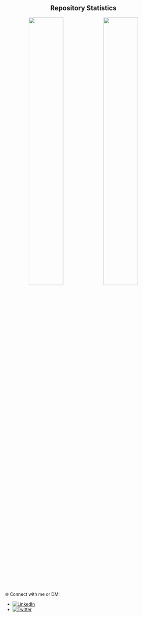 
  <h2 align="center">Repository  Statistics</h2>
<p align="center">
  <img width="47%" src="[https://github-readme-stats.vercel.app/api?username=daniyyell-dev&show_icons=true&theme=tokyonight](https://awesome-github-stats.azurewebsites.net/user-stats/daniyyell-dev?cardType=github&theme=radical&preferLogin=false)" />
  <img width="47%" src="https://github-readme-streak-stats.herokuapp.com/?user=daniyyell-dev&theme=tokyonight" />  
</p>

🌐 Connect with me or DM:

- [![LinkedIn](https://img.shields.io/badge/LinkedIn-Connect-blue)](https://www.linkedin.com/in/daniel-jeremiah)
- [![Twitter](https://img.shields.io/twitter/follow/dani_yyell?style=social)](https://twitter.com/dani_yyell)

